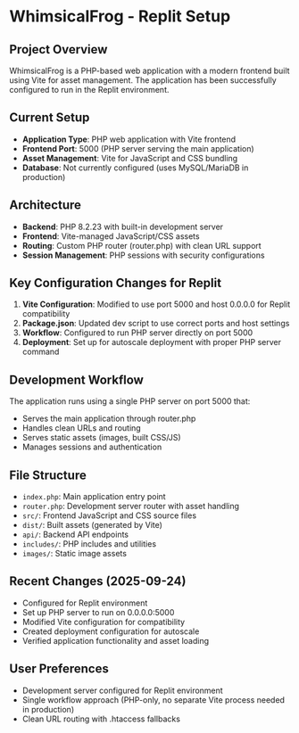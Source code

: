 # WhimsicalFrog - Replit Setup

## Project Overview
WhimsicalFrog is a PHP-based web application with a modern frontend built using Vite for asset management. The application has been successfully configured to run in the Replit environment.

## Current Setup
- **Application Type**: PHP web application with Vite frontend
- **Frontend Port**: 5000 (PHP server serving the main application)  
- **Asset Management**: Vite for JavaScript and CSS bundling
- **Database**: Not currently configured (uses MySQL/MariaDB in production)

## Architecture
- **Backend**: PHP 8.2.23 with built-in development server
- **Frontend**: Vite-managed JavaScript/CSS assets
- **Routing**: Custom PHP router (router.php) with clean URL support
- **Session Management**: PHP sessions with security configurations

## Key Configuration Changes for Replit
1. **Vite Configuration**: Modified to use port 5000 and host 0.0.0.0 for Replit compatibility
2. **Package.json**: Updated dev script to use correct ports and host settings
3. **Workflow**: Configured to run PHP server directly on port 5000
4. **Deployment**: Set up for autoscale deployment with proper PHP server command

## Development Workflow
The application runs using a single PHP server on port 5000 that:
- Serves the main application through router.php
- Handles clean URLs and routing
- Serves static assets (images, built CSS/JS)
- Manages sessions and authentication

## File Structure
- `index.php`: Main application entry point
- `router.php`: Development server router with asset handling
- `src/`: Frontend JavaScript and CSS source files
- `dist/`: Built assets (generated by Vite)
- `api/`: Backend API endpoints
- `includes/`: PHP includes and utilities
- `images/`: Static image assets

## Recent Changes (2025-09-24)
- Configured for Replit environment
- Set up PHP server to run on 0.0.0.0:5000
- Modified Vite configuration for compatibility
- Created deployment configuration for autoscale
- Verified application functionality and asset loading

## User Preferences
- Development server configured for Replit environment
- Single workflow approach (PHP-only, no separate Vite process needed in production)
- Clean URL routing with .htaccess fallbacks